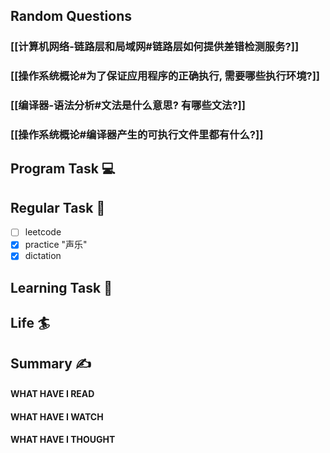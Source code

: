 ## Random Questions
### [[计算机网络-链路层和局域网#链路层如何提供差错检测服务?]]

### [[操作系统概论#为了保证应用程序的正确执行, 需要哪些执行环境?]]

### [[编译器-语法分析#文法是什么意思? 有哪些文法?]]

### [[操作系统概论#编译器产生的可执行文件里都有什么?]]



## Program Task  💻

## Regular Task  🤡
- [ ] leetcode
- [x] practice "声乐"
- [x] dictation 

## Learning Task 🎯

## Life 🏄

## Summary ✍
####  WHAT HAVE I READ

#### WHAT HAVE I WATCH

#### WHAT HAVE I THOUGHT
